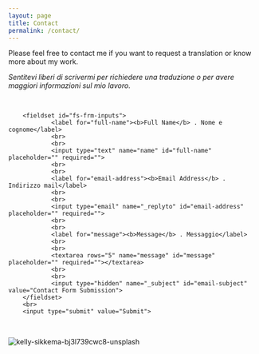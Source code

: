 ```yaml
---
layout: page
title: Contact
permalink: /contact/
---
```


Please feel free to contact me if you want to request a translation or know more about my work.

_Sentitevi liberi di scrivermi per richiedere una traduzione o per avere maggiori informazioni sul mio lavoro._  

<br>
        
<form id="fs-frm" name="simple-contact-form" accept-charset="utf-8" action="https://formspree.io/f/xgeryypd" method="post">

        <fieldset id="fs-frm-inputs">  
                <label for="full-name"><b>Full Name</b> . Nome e cognome</label>  
                <br>
                <br>
                <input type="text" name="name" id="full-name" placeholder="" required="">  
                <br>
                <br>
                <label for="email-address"><b>Email Address</b> . Indirizzo mail</label>  
                <br>
                <br>
                <input type="email" name="_replyto" id="email-address" placeholder="" required="">  
                <br>
                <br>
                <label for="message"><b>Message</b> . Messaggio</label>  
                <br>
                <br>
                <textarea rows="5" name="message" id="message" placeholder="" required=""></textarea>   
                <br>
                <br>
                <input type="hidden" name="_subject" id="email-subject" value="Contact Form Submission">  
        </fieldset>   
        <br>
        <input type="submit" value="Submit">  
</form>  

<br>


 
 
![kelly-sikkema-bj3l739cwc8-unsplash](https://user-images.githubusercontent.com/57620839/94664646-6d682f00-030b-11eb-894f-56618c6e798c.jpg)


